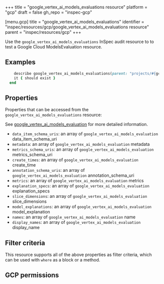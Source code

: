 +++
title = "google_vertex_ai_models_evaluations resource"
platform = "gcp"
draft = false
gh_repo = "inspec-gcp"

[menu.gcp]
title = "google_vertex_ai_models_evaluations"
identifier = "inspec/resources/gcp/google_vertex_ai_models_evaluations resource"
parent = "inspec/resources/gcp"
+++

Use the `google_vertex_ai_models_evaluations` InSpec audit resource to to test a Google Cloud ModelsEvaluation resource.

## Examples

```ruby
    describe google_vertex_ai_models_evaluations(parent: "projects/#{gcp_project_id}/locations/#{models_evaluation['region']}/models/#{models_evaluation['model']}", region: ' value_region') do
    it { should exist }
  end
```

## Properties

Properties that can be accessed from the `google_vertex_ai_models_evaluations` resource:

See [google_vertex_ai_models_evaluation](google_vertex_ai_models_evaluation) for more detailed information.

  * `data_item_schema_uris`: an array of `google_vertex_ai_models_evaluation` data_item_schema_uri
  * `metadata`: an array of `google_vertex_ai_models_evaluation` metadata
  * `metrics_schema_uris`: an array of `google_vertex_ai_models_evaluation` metrics_schema_uri
  * `create_times`: an array of `google_vertex_ai_models_evaluation` create_time
  * `annotation_schema_uris`: an array of `google_vertex_ai_models_evaluation` annotation_schema_uri
  * `metrics`: an array of `google_vertex_ai_models_evaluation` metrics
  * `explanation_specs`: an array of `google_vertex_ai_models_evaluation` explanation_specs
  * `slice_dimensions`: an array of `google_vertex_ai_models_evaluation` slice_dimensions
  * `model_explanations`: an array of `google_vertex_ai_models_evaluation` model_explanation
  * `names`: an array of `google_vertex_ai_models_evaluation` name
  * `display_names`: an array of `google_vertex_ai_models_evaluation` display_name

## Filter criteria

This resource supports all of the above properties as filter criteria, which can be used
with `where` as a block or a method.

## GCP permissions
